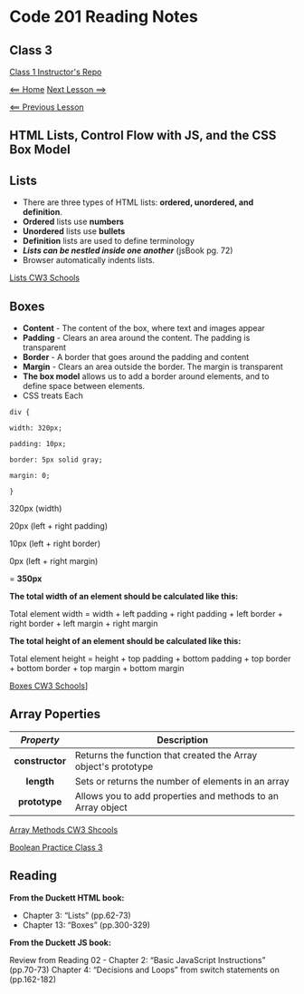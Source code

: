 # Code 201 Reading Notes

## Class 3 

[Class 1 Instructor's Repo](https://github.com/codefellows/seattle-201n21/tree/master/class-01)

[<== Home](README.md) [Next Lesson ==>](class-04.md)

[<== Previous Lesson](class-02.md)

## HTML Lists, Control Flow with JS, and the CSS Box Model

## Lists 

+ There are three types of HTML lists: **ordered, unordered, and definition**.
+ **Ordered** lists use **numbers**
+ **Unordered** lists use **bullets**
+ **Definition** lists are used to define terminology
+  ***Lists can be nestled inside one another*** (jsBook pg. 72)
+ Browser automatically indents lists. 


[Lists CW3 Schools](https://www.w3schools.com/css/css_list.asp)

## Boxes

+ **Content** - The content of the box, where text and images appear
+ **Padding** - Clears an area around the content. The padding is transparent
+ **Border** - A border that goes around the padding and content
+ **Margin** - Clears an area outside the border. The margin is transparent
+ **The box model** allows us to add a border around elements, and to define space between elements. 
+ CSS treats Each 

`div {`

  `width: 320px;`

  `padding: 10px;`

  `border: 5px solid gray;`

  `margin: 0;`

`}`


 320px (width)

 20px (left + right padding)

 10px (left + right border)

 0px (left + right margin)

= **350px**

**The total width of an element should be calculated like this:**

Total element width = width + left padding + right padding + left border + right border + left margin + right margin

**The total height of an element should be calculated like this:**

Total element height = height + top padding + bottom padding + top border + bottom border + top margin + bottom margin

[Boxes CW3 Schools](https://www.w3schools.com/css/css_boxmodel.asp)]

## Array Poperties

| ***Property*** | Description | 
|  :----: |  ----  |   
|  **constructor**  | Returns the function that created the Array object's prototype  | 
|  **length**  | Sets or returns the number of elements in an array  |
|  **prototype**  | Allows you to add properties and methods to an Array object  |

[Array Methods CW3 Shcools](https://www.w3schools.com/jsref/jsref_obj_array.asp) 

[Boolean Practice Class 3](https://github.com/codefellows/seattle-201n21/blob/master/class-03/boolean-practice.md)

## Reading

**From the Duckett HTML book:**

- Chapter 3: “Lists” (pp.62-73)
- Chapter 13: “Boxes” (pp.300-329)

**From the Duckett JS book:**

Review from Reading 02 - Chapter 2: “Basic JavaScript Instructions” (pp.70-73)
Chapter 4: “Decisions and Loops” from switch statements on (pp.162-182)
